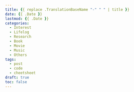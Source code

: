 ```yaml
---
title: {{ replace .TranslationBaseName "-" " " | title }}
date: {{ .Date }}
lastmod: {{ .Date }}
categories:
  - Interest
  - Lifelog
  - Research
  - Book
  - Movie
  - Music
  - Others
tags:
  - post
  - code
  - cheetsheet
draft: true
toc: false
---
```


